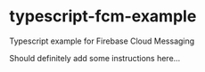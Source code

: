 # typescript-fcm-example
Typescript example for Firebase Cloud Messaging

Should definitely add some instructions here...
